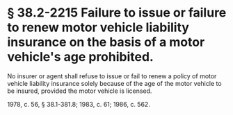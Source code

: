 # § 38.2-2215 Failure to issue or failure to renew motor vehicle liability insurance on the basis of a motor vehicle's age prohibited.

<p>No insurer or agent shall refuse to issue or fail to renew a policy of motor vehicle liability insurance solely because of the age of the motor vehicle to be insured, provided the motor vehicle is licensed.</p><p>1978, c. 56, § 38.1-381.8; 1983, c. 61; 1986, c. 562.</p>